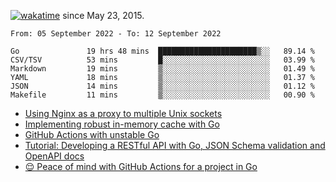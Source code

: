 [![wakatime](https://wakatime.com/badge/user/d4d32a01-9dcc-43f3-96a3-fe3be55e75fd.svg)](https://wakatime.com/@d4d32a01-9dcc-43f3-96a3-fe3be55e75fd) since May 23, 2015.

<!--START_SECTION:waka-->

```text
From: 05 September 2022 - To: 12 September 2022

Go               19 hrs 48 mins  ██████████████████████▒░░   89.14 %
CSV/TSV          53 mins         █░░░░░░░░░░░░░░░░░░░░░░░░   03.99 %
Markdown         19 mins         ▒░░░░░░░░░░░░░░░░░░░░░░░░   01.49 %
YAML             18 mins         ▒░░░░░░░░░░░░░░░░░░░░░░░░   01.37 %
JSON             14 mins         ▒░░░░░░░░░░░░░░░░░░░░░░░░   01.12 %
Makefile         11 mins         ▒░░░░░░░░░░░░░░░░░░░░░░░░   00.90 %
```

<!--END_SECTION:waka-->

<!-- BLOG-POST-LIST:START -->
- [Using Nginx as a proxy to multiple Unix sockets](https://dev.to/vearutop/using-nginx-as-a-proxy-to-multiple-unix-sockets-3c7a)
- [Implementing robust in-memory cache with Go](https://dev.to/vearutop/implementing-robust-in-memory-cache-with-go-196e)
- [GitHub Actions with unstable Go](https://dev.to/vearutop/github-actions-with-unstable-go-30fn)
- [Tutorial: Developing a RESTful API with Go, JSON Schema validation and OpenAPI docs](https://dev.to/vearutop/tutorial-developing-a-restful-api-with-go-json-schema-validation-and-openapi-docs-2490)
- [😌 Peace of mind with GitHub Actions for a project in Go](https://dev.to/vearutop/peace-of-mind-with-github-actions-for-a-project-in-go-9d4)
<!-- BLOG-POST-LIST:END -->